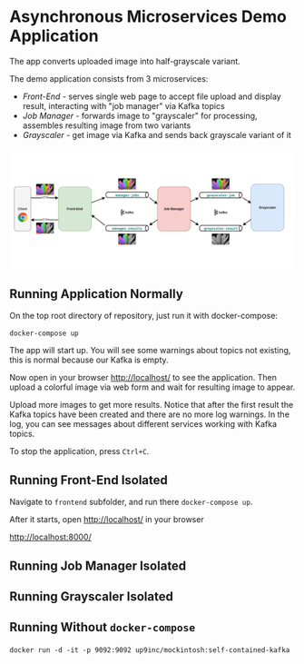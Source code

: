 # Asynchronous Microservices Demo Application

The app converts uploaded image into half-grayscale variant.

The demo application consists from 3 microservices:

* _Front-End_ - serves single web page to accept file upload and display result, interacting with "job manager" via
  Kafka topics
* _Job Manager_ - forwards image to "grayscaler" for processing, assembles resulting image from two variants
* _Grayscaler_ - get image via Kafka and sends back grayscale variant of it

![Overall App](app.png)

## Running Application Normally

On the top root directory of repository, just run it with docker-compose:

```shell
docker-compose up
```

The app will start up. You will see some warnings about topics not existing, this is normal because our Kafka is empty.

Now open in your browser [http://localhost/](http://localhost/) to see the application. Then upload a colorful image via web form and wait for resulting image to appear. 

Upload more images to get more results. Notice that after the first result the Kafka topics have been created and there are no more log warnings. In the log, you can see messages about different services working with Kafka topics.

To stop the application, press `Ctrl+C`.

## Running Front-End Isolated

Navigate to `frontend` subfolder, and run there `docker-compose up`. 

After it starts, open [http://localhost/](http://localhost/) in your browser

[http://localhost:8000/](http://localhost:8000/)

## Running Job Manager Isolated

## Running Grayscaler Isolated


## Running Without `docker-compose`

`docker run -d -it -p 9092:9092 up9inc/mockintosh:self-contained-kafka`